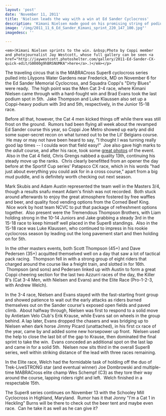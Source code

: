 ```yaml
---
layout: 'post'
date: 'November 11, 2011'
title: 'Nielsen leads the way with a win at Ed Sander Cyclocross'
description: 'Kimani Nielsen made good on his promising string of podium results with a win at the Ed Sander Memorial Cyclocross on November 6.'
image: '/img/2011_11_6_Ed_Sander_Kimani_sprint_220_147_100.jpg"'
imagedesc: ''

---	
```


	<em>(Kimani Nielsen sprints to the win. &nbsp;Photo by Coppi member and photojournalist Jay Westcott, whose full gallery can be seen <a href="http://jaywestcott.photoshelter.com/gallery/2011-Ed-Sander-CX-quick-edit/G0000g9hBRSNUMKA">here</a>.)</em></p>
<p>
	The traveling circus that is the MABRACross Super8 cyclocross series pulled into Lilypons Water Gardens near Frederick, MD on November 6 for the Ed Sander Memorial Cyclocross, and Squadra Coppi&#39;s "Dirty Blues" were ready. &nbsp;The high point was the Men Cat 3-4 race, where Kimani Nielsen came through with a hard-fought win and Brad Evans took the last podium spot in 5th. &nbsp;Jake Thompson and Luke Klaussen also set up a Coppi-heavy podium with 3rd and 5th,&nbsp;respectively,&nbsp;in the Junior 15-18 race.</p>
<p>
	Before all that, however, the Cat 4 men kicked things off while there was still frost on the ground. &nbsp;Rumors had been flying all week about the revamped Ed Sander course this year, so Coppi Joe Metro showed up early and did some super-secret recon on what turned out to be the Lil&#39; Belgians course. &nbsp;He may or may not have been heard to say, "I thought I was turning really good lap times -- I coulda won that field easy!" &nbsp;Joe also gave high marks to the <em>adult</em> course, and after his race, took some <a href="http://www.flickr.com/photos/18185985@N04/sets/72157628069185770/ ">great photos</a> of the event. &nbsp;Also in the Cat 4 field, Chris Grengs nabbed a quality 13th, continuing his steady move up the ranks. &nbsp;Chris clearly benefitted from an opener the day before at the Sportif Cup series&#39; Patapsco CX race, which in his words "had just about everything you could ask for in a cross course," apart from a big mud puddle, and is definitely worth checking out next season.</p>
<p>
	Mark Skubis and Adam Austin represented the team well in the Masters 3/4, though a results snafu meant Adam&#39;s finish was not recorded. &nbsp;Both stuck around afterwards to enjoy the great atmosphere fostered by free waffles and beer, and quality food vending options from the Corned Beef King. &nbsp;Nice work by host team NCVC to put that package of refreshment options together. &nbsp;Also present were the Tremendous Thompson Brothers, with Liam holding strong in the 10-14 Juniors and Jake grabbing a steady 3rd in the 15-18 race to keep himself well placed in the Super8 standings. &nbsp;Also in the 15-18 race was Luke Klaussen, who continued to impress in his rookie cyclocross season by leading out the long pavement start and then holding on for 5th.</p>
<p>
	In the other masters events, both Scott Thompson (45+) and Dave Pedersen (35+) acquitted themselved well on a day that saw a lot of tactical pack racing. &nbsp;Thompson fell in with a strong group of eight riders that charged around the course like a freight train, and slotted in for 16th. &nbsp;Thompson (and sons) and Pedersen linked up with Austin to form a great Coppi cheering section for the last two Azzurri races of the day, the Killer B&#39;s (Cat 3-4 Men, with Nielsen and Evans) and the Elite Race (Pro-1-2-3, with Andrew Welch).</p>
<p>
	In the 3-4 race, Nielsen and Evans stayed with the fast-starting front group and showed patience to wait out the early attacks as riders burned themselves out on the Sander course&#39;s exposed open fields and paved climb. &nbsp;About halfway through, Nielsen was first to respond to a solid move by Antietam Velo Club&#39;s Erik Krause, while Evans sat on wheels in the group behind. A lap later, Evans dropped the chasers and was bridging up to Nielsen when dark horse Jimmy Picard (unattached), in his first cx race of the year, came by and added some new horsepower up front. &nbsp;Nielsen used the help to close the last bit of the gap to Krause, then dominated the final sprint to take the win. &nbsp;Evans conceded an additional spot on the last lap and came in for a solid 5th. &nbsp;Nielsen now sits third in the overall Super8 series, well within striking distance of the lead with three races remaining.</p>
<p>
	In the Elite race, Welch had the formidable task of holding off the duo of Trek-LiveSTRONG star (and eventual winner) Joe Dombrowski and multiple-time MABRACross elite champ Wes Schempf (C3) as they tore their way around the course, lapping riders right and left. &nbsp;Welch finished in a respectable 15th.</p>
<p>
	The Super8 series continues on November 13 with the Schooley Mill Cyclocross in Highland, Maryland. &nbsp;Rumor has it that Jonny "I&#39;m a Cat 1 in Heckling" Burns will be there to check out the beer tent and maybe even race. &nbsp;Can he take it as well as he can give it?</p>
